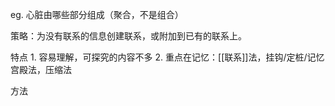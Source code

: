 eg. 心脏由哪些部分组成（聚合，不是组合）

策略：为没有联系的信息创建联系，或附加到已有的联系上。

特点
	1. 容易理解，可探究的内容不多
	2. 重点在记忆：[[联系]]法，挂钩/定桩/记忆宫殿法，压缩法

方法